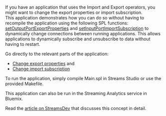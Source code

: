 If you have an application that uses the Import and Export operators, you might want to change the export properties or import subscription.  
This application demonstrates how you can do so without having to recompile the application using the following SPL functions:
[setOutputPortExportProperties](http://www.ibm.com/support/knowledgecenter/en/SSCRJU_4.2.0/com.ibm.streams.toolkits.doc/spldoc/dita/tk$spl/fc$spl.utility.html?view=kc#spldoc_functions__setOutputPortExportProperties.T.uint32) and [setInputPortImportSubscription](http://www.ibm.com/support/knowledgecenter/en/SSCRJU_4.2.0/com.ibm.streams.toolkits.doc/spldoc/dita/tk$spl/fc$spl.utility.html?view=kc#spldoc_functions__setInputPortImportSubscription.rstring.uint32)
to dynamically change  connections between running applications. This allows applications to dynamically subscribe and unsubscribe to data without having to restart.


Go directly to the relevant parts of the application:
- [Change export properties](https://github.com/IBMStreams/samples/blob/master/General/RuntimeConnectionChange/application/FilterAndExport.spl#L28) and
- [Change import subscription](https://github.com/IBMStreams/samples/blob/master/General/RuntimeConnectionChange/application/Importers.spl#L75)

To run the application, simply compile Main.spl in Streams Studio or use the provided Makefile.

This application can also be run in the Streaming Analytics service in Bluemix. 

Read the [article on StreamsDev](https://developer.ibm.com/streamsdev/docs/changing-connections-runtime-export-import)   that discusses this concept in detail.

